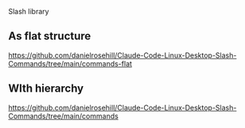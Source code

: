 Slash library 

## As flat structure

https://github.com/danielrosehill/Claude-Code-Linux-Desktop-Slash-Commands/tree/main/commands-flat

## WIth hierarchy

https://github.com/danielrosehill/Claude-Code-Linux-Desktop-Slash-Commands/tree/main/commands
